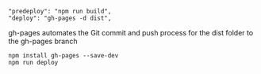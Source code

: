 
```
"predeploy": "npm run build",
"deploy": "gh-pages -d dist",
```

gh-pages automates the Git commit and push process for the dist folder to the gh-pages branch

```
npm install gh-pages --save-dev
npm run deploy
```

